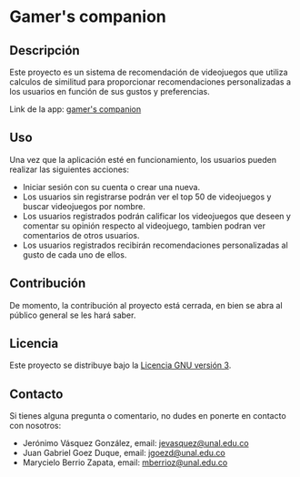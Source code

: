 # Gamer's companion

## Descripción
Este proyecto es un sistema de recomendación de videojuegos que utiliza calculos de similitud para proporcionar recomendaciones personalizadas a los usuarios en función de sus gustos y preferencias.

Link de la app: [gamer's companion](https://gamerscompanion.streamlit.app)


## Uso
Una vez que la aplicación esté en funcionamiento, los usuarios pueden realizar las siguientes acciones:

- Iniciar sesión con su cuenta o crear una nueva.
- Los usuarios sin registrarse podrán ver el top 50 de videojuegos y buscar videojuegos por nombre.
- Los usuarios registrados podrán calificar los videojuegos que deseen y comentar su opinión respecto 
  al videojuego, tambien podran ver comentarios de otros usuarios.
- Los usuarios registrados recibirán recomendaciones personalizadas al gusto de cada uno de ellos.


## Contribución
De momento, la contribución al proyecto está cerrada, en bien se abra al público general se les hará saber.


## Licencia
Este proyecto se distribuye bajo la [Licencia GNU versión 3](LICENSE).


## Contacto
Si tienes alguna pregunta o comentario, no dudes en ponerte en contacto con nosotros:

- Jerónimo Vásquez González, email: jevasquez@unal.edu.co
- Juan Gabriel Goez Duque, email: jgoezd@unal.edu.co
- Marycielo Berrio Zapata, email: mberrioz@unal.edu.co
